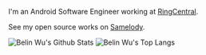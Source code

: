 I'm an Android Software Engineer working at [RingCentral](https://www.ringcentral.com).

See my open source works on [Samelody](https://github.com/samelody).

![Belin Wu's Github Stats](https://github-readme-stats.vercel.app/api?username=belinwu)    ![Belin Wu's Top Langs](https://github-readme-stats.vercel.app/api/top-langs/?username=belinwu&layout=compact)
<!--
**belinwu/belinwu** is a ✨ _special_ ✨ repository because its `README.md` (this file) appears on your GitHub profile.

Here are some ideas to get you started:

- 🔭 I’m currently working on ...
- 🌱 I’m currently learning ...
- 👯 I’m looking to collaborate on ...
- 🤔 I’m looking for help with ...
- 💬 Ask me about ...
- 📫 How to reach me: ...
- 😄 Pronouns: ...
- ⚡ Fun fact: ...
-->
